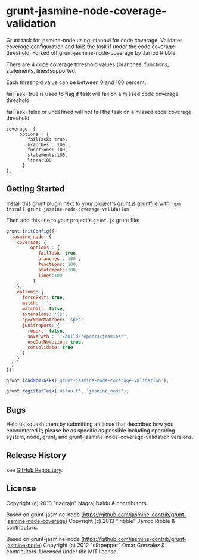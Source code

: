 # grunt-jasmine-node-coverage-validation
Grunt task for jasmine-node using istanbul for code coverage. Validates coverage configuration and fails the task if under the code coverage threshold. Forked off grunt-jasmine-node-coverage by Jarrod Ribble.

There are 4 code coverage threshold values (branches, functions, statements, lines)supported. 

Each threshold value can be between 0 and 100 percent.

failTask=true is used to flag if task will fail on a missed code coverage threshold.

failTask=false or undefined will not fail the task on a missed code coverage threshold

    coverage: {
         options : {
            failTask: true,
            branches : 100 ,
            functions: 100,
            statements:100,
            lines:100
          }
    },

## Getting Started
Install this grunt plugin next to your project's grunt.js gruntfile with: `npm install grunt-jasmine-node-coverage-validation`

Then add this line to your project's `grunt.js` grunt file:


```javascript
grunt.initConfig({
  jasmine_node: {
    coverage: {
         options : {
            failTask: true,
            branches : 100 ,
            functions: 100,
            statements:100,
            lines:100
          }
    },
    options: {
      forceExit: true,
      match: '.',
      matchall: false,
      extensions: 'js',
      specNameMatcher: 'spec',
      junitreport: {
        report: false,
        savePath : "./build/reports/jasmine/",
        useDotNotation: true,
        consolidate: true
      }
    }
  }
});

grunt.loadNpmTasks('grunt-jasmine-node-coverage-validation');

grunt.registerTask('default', 'jasmine_node');
```

## Bugs

Help us squash them by submitting an issue that describes how you encountered it; please be as specific as possible including operating system, node, grunt, and grunt-jasmine-node-coverage-validation versions.

## Release History

see [GitHub Repository](grunt-jasmine-node-coverage-validation).

## License
Copyright (c) 2013 "nagrajn" Nagraj Naidu & contributors.

Based on grunt-jasmine-node (https://github.com/jasmine-contrib/grunt-jasmine-node-coverage) 
Copyright (c) 2013 "jribble" Jarrod Ribble & contributors.

Based on grunt-jasmine-node (https://github.com/jasmine-contrib/grunt-jasmine-node) 
Copyright (c) 2012 "s9tpepper" Omar Gonzalez & contributors.
Licensed under the MIT license.
